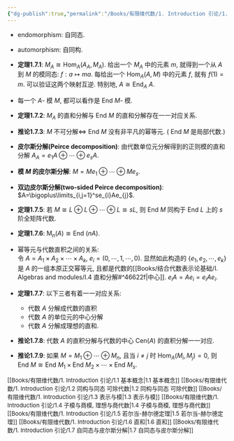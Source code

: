 ```yaml
---
{"dg-publish":true,"permalink":"/Books/有限维代数/1. Introduction 引论/1.7 自同态与皮尔斯分解/","dgPassFrontmatter":true,"created":"2024-08-11T14:29:06.024+08:00","updated":"2024-08-16T20:50:04.022+08:00"}
---
```


+ endomorphism: 自同态.
+ automorphism: 自同构.

+ **定理1.7.1**:  $M_A\cong\mathrm{Hom}_A(A_A,M_A)$. 给出一个 $M_A$ 中的元素 $m$, 就得到一个从 $A$ 到 $M$ 的模同态: $f:a\mapsto ma$. 每给出一个 $\mathrm{Hom}_A(A,M)$ 中的元素 $f$, 就有 $f(1)=m$. 可以验证这两个映射互逆. 特别地,  $A\cong \mathrm{End}_A\ A$.

+ 每一个 $A$- 模 $M$, 都可以看作是 $\mathrm{End\ }M$- 模.

+ **定理1.7.2**: $M_A$ 的直和分解与 $\mathrm{End\ }M$ 的直和分解存在一一对应关系.

+ **推论1.7.3**: $M$ 不可分解$\Longleftrightarrow$ $\mathrm{End\ }M$ 没有非平凡的幂等元. ( $\mathrm{End\ }M$ 是局部代数.)

+ **皮尔斯分解(Peirce decomposition)**: 由代数单位元分解得到的正则模的直和分解 $A_A=e_{1}A\oplus\cdots\oplus e_sA$.

+ **模 $M$ 的皮尔斯分解**:  $M=Me_{1}\oplus\cdots\oplus Me_s$.

+ **双边皮尔斯分解(two-sided Peirce decomposition)**:  $A=\bigoplus\limits_{i,j=1}^se_{i}Ae_{j}$.

+ **定理1.7.5**: 若 $M\cong L\oplus L\oplus\cdots\oplus L\cong sL$, 则 $\mathrm{End\ }M$ 同构于 $\mathrm{End\ }L$ 上的 $s$ 阶全矩阵代数.

+ **定理1.7.6**:  $\mathrm{M}_n(A)\cong \mathrm{End\ }(nA)$.

+ 幂等元与代数直积之间的关系:<br/> 令 $A=A_1\times A_2\times\cdots\times A_k$,  $e_i=(0,\cdots,1,\cdots,0)$. 显然如此构造的 $\{ e_{1},e_{2},\cdots,e_{k} \}$ 是 $A$ 的一组本原正交幂等元, 且都是代数的[[Books/结合代数表示论基础/Ⅰ. Algebras and modules/Ⅰ.4 直和分解#^46622f\|中心]].  $e_{i}A=Ae_{i}=e_{i}Ae_{i}$.

+ **定理1.7.7**: 以下三者有着一一对应关系: 
	+ 代数 $A$ 分解成代数的直积
	+ 代数 $A$ 的单位元的中心分解
	+ 代数 $A$ 分解成理想的直和.

+ **推论1.7.8**: 代数 $A$ 的直积分解与代数的中心 $\mathrm{Cen}(A)$ 的直积分解一一对应.

+ **推论1.7.9**: 如果 $M=M_1\oplus\cdots\oplus M_n$, 且当 $i\neq j$ 时 $\mathrm{Hom}_A(M_i,M_j)=0$, 则 $\mathrm{End\ }M\cong\mathrm{End\ }M_1\times\mathrm{End\ }M_2\times\cdots\times\mathrm{End\ }M_s$.




<font size="2">[[Books/有限维代数/1. Introduction 引论/1.1 基本概念\|1.1 基本概念]]</font>
<font size="2">[[Books/有限维代数/1. Introduction 引论/1.2 同构与同态 可除代数\|1.2 同构与同态 可除代数]]</font>
<font size="2">[[Books/有限维代数/1. Introduction 引论/1.3 表示与模\|1.3 表示与模]]</font>
<font size="2">[[Books/有限维代数/1. Introduction 引论/1.4 子模与商模, 理想与商代数\|1.4 子模与商模, 理想与商代数]]</font>
<font size="2">[[Books/有限维代数/1. Introduction 引论/1.5 若尔当-赫尔德定理\|1.5 若尔当-赫尔德定理]]</font>
<font size="2">[[Books/有限维代数/1. Introduction 引论/1.6 直和\|1.6 直和]]</font>
<font size="2">[[Books/有限维代数/1. Introduction 引论/1.7 自同态与皮尔斯分解\|1.7 自同态与皮尔斯分解]]</font>
